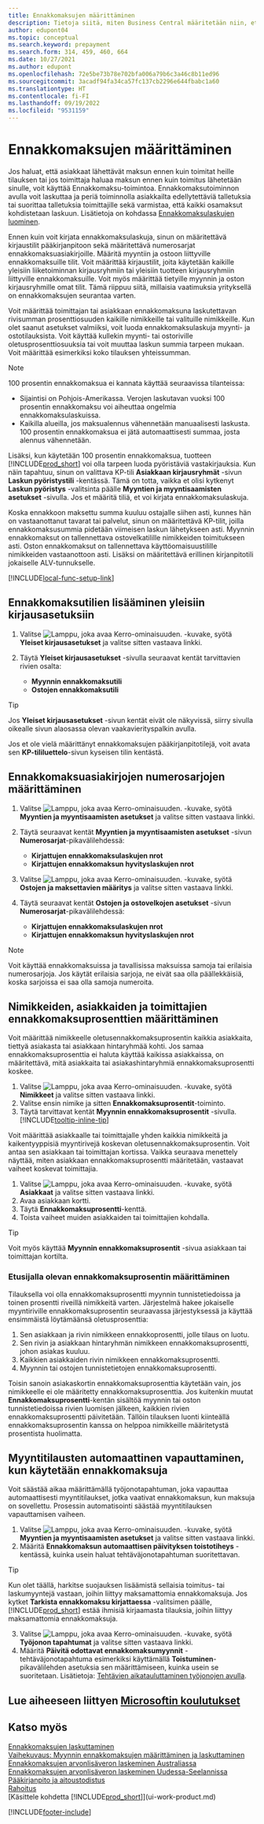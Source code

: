 ```yaml
---
title: Ennakkomaksujen määrittäminen
description: Tietoja siitä, miten Business Central määritetään niin, että ennakkomaksutoimintojen avulla voit laskuttaa ja kerätä asiakkailta talletuksia tai suorittaa talletuksia toimittajille.
author: edupont04
ms.topic: conceptual
ms.search.keyword: prepayment
ms.search.form: 314, 459, 460, 664
ms.date: 10/27/2021
ms.author: edupont
ms.openlocfilehash: 72e5be73b78e702bfa006a79b6c3a46c8b11ed96
ms.sourcegitcommit: 3acadf94fa34ca57fc137cb2296e644fbabc1a60
ms.translationtype: HT
ms.contentlocale: fi-FI
ms.lasthandoff: 09/19/2022
ms.locfileid: "9531159"
---
```

# <a name="set-up-prepayments"></a>Ennakkomaksujen määrittäminen

Jos haluat, että asiakkaat lähettävät maksun ennen kuin toimitat heille tilauksen tai jos toimittaja haluaa maksun ennen kuin toimitus lähetetään sinulle, voit käyttää Ennakkomaksu-toimintoa. Ennakkomaksutoiminnon avulla voit laskuttaa ja periä toiminnolla asiakkailta edellytettäviä talletuksia tai suorittaa talletuksia toimittajille sekä varmistaa, että kaikki osamaksut kohdistetaan laskuun. Lisätietoja on kohdassa [Ennakkomaksulaskujen luominen](finance-how-to-create-prepayment-invoices.md).

Ennen kuin voit kirjata ennakkomaksulaskuja, sinun on määritettävä kirjaustilit pääkirjanpitoon sekä määritettävä numerosarjat ennakkomaksuasiakirjoille. Määritä myyntiin ja ostoon liittyville ennakkomaksuille tilit. Voit määrittää kirjaustilit, joita käytetään kaikille yleisiin liiketoiminnan kirjausryhmiin tai yleisiin tuotteen kirjausryhmiin liittyville ennakkomaksuille. Voit myös määrittää tietyille myynnin ja oston kirjausryhmille omat tilit. Tämä riippuu siitä, millaisia vaatimuksia yrityksellä on ennakkomaksujen seurantaa varten.  

Voit määrittää toimittajan tai asiakkaan ennakkomaksuna laskutettavan rivisumman prosenttiosuuden kaikille nimikkeille tai valituille nimikkeille. Kun olet saanut asetukset valmiiksi, voit luoda ennakkomaksulaskuja myynti- ja ostotilauksista. Voit käyttää kullekin myynti- tai ostoriville oletusprosenttiosuuksia tai voit muuttaa laskun summia tarpeen mukaan. Voit määrittää esimerkiksi koko tilauksen yhteissumman.  

> [!NOTE]
> 100 prosentin ennakkomaksua ei kannata käyttää seuraavissa tilanteissa:
>
> * Sijaintisi on Pohjois-Amerikassa. Verojen laskutavan vuoksi 100 prosentin ennakkomaksu voi aiheuttaa ongelmia ennakkomaksulaskuissa.
> * Kaikilla alueilla, jos maksualennus vähennetään manuaalisesti laskusta. 100 prosentin ennakkomaksua ei jätä automaattisesti summaa, josta alennus vähennetään.
>
> Lisäksi, kun käytetään 100 prosentin ennakkomaksua, tuotteen [!INCLUDE[prod_short](includes/prod_short.md)] voi olla tarpeen luoda pyöristäviä vastakirjauksia. Kun näin tapahtuu, sinun on valittava KP-tili **Asiakkaan kirjausryhmät** -sivun **Laskun pyöristystili** -kentässä. Tämä on totta, vaikka et olisi kytkenyt **Laskun pyöristys** -valitsinta päälle **Myyntien ja myyntisaamisten asetukset** -sivulla. Jos et määritä tiliä, et voi kirjata ennakkomaksulaskuja. 

Koska ennakkoon maksettu summa kuuluu ostajalle siihen asti, kunnes hän on vastaanottanut tavarat tai palvelut, sinun on määritettävä KP-tilit, joilla ennakkomaksusummia pidetään viimeisen laskun lähetykseen asti. Myynnin ennakkomaksut on tallennettava ostovelkatilille nimikkeiden toimitukseen asti. Oston ennakkomaksut on tallennettava käyttöomaisuustilille nimikkeiden vastaanottoon asti. Lisäksi on määritettävä erillinen kirjanpitotili jokaiselle ALV-tunnukselle.  

[!INCLUDE[local-func-setup-link](includes/local-func-setup-link.md)]

## <a name="to-add-prepayment-accounts-to-the-general-posting-setup"></a>Ennakkomaksutilien lisääminen yleisiin kirjausasetuksiin  

1. Valitse ![Lamppu, joka avaa Kerro-ominaisuuden.](media/ui-search/search_small.png "Kerro, mitä haluat tehdä") -kuvake, syötä **Yleiset kirjausasetukset** ja valitse sitten vastaava linkki.
2. Täytä **Yleiset kirjausasetukset** -sivulla seuraavat kentät tarvittavien rivien osalta:  

    * **Myynnin ennakkomaksutili**  
    * **Ostojen ennakkomaksutili**  

> [!TIP]
> Jos **Yleiset kirjausasetukset** -sivun kentät eivät ole näkyvissä, siirry sivulla oikealle sivun alaosassa olevan vaakavierityspalkin avulla.  

Jos et ole vielä määrittänyt ennakkomaksujen pääkirjanpitotilejä, voit avata sen **KP-tililuettelo**-sivun kyseisen tilin kentästä.  

## <a name="to-set-up-number-series-for-prepayment-documents"></a>Ennakkomaksuasiakirjojen numerosarjojen määrittäminen  

1. Valitse ![Lamppu, joka avaa Kerro-ominaisuuden.](media/ui-search/search_small.png "Kerro, mitä haluat tehdä") -kuvake, syötä **Myyntien ja myyntisaamisten asetukset** ja valitse sitten vastaava linkki.
2. Täytä seuraavat kentät **Myyntien ja myyntisaamisten asetukset** -sivun **Numerosarjat**-pikavälilehdessä:  

   * **Kirjattujen ennakkomaksulaskujen nrot**
   * **Kirjattujen ennakkomaksun hyvityslaskujen nrot**

3. Valitse ![Lamppu, joka avaa Kerro-ominaisuuden.](media/ui-search/search_small.png "Kerro, mitä haluat tehdä") -kuvake, syötä **Ostojen ja maksettavien määritys** ja valitse sitten vastaava linkki.
4. Täytä seuraavat kentät **Ostojen ja ostovelkojen asetukset** -sivun **Numerosarjat**-pikavälilehdessä:

    * **Kirjattujen ennakkomaksulaskujen nrot**
    * **Kirjattujen ennakkomaksun hyvityslaskujen nrot**

> [!NOTE]  
> Voit käyttää ennakkomaksuissa ja tavallisissa maksuissa samoja tai erilaisia numerosarjoja. Jos käytät erilaisia sarjoja, ne eivät saa olla päällekkäisiä, koska sarjoissa ei saa olla samoja numeroita.  

## <a name="to-set-up-prepayment-percentages-for-items-customers-and-vendors"></a>Nimikkeiden, asiakkaiden ja toimittajien ennakkomaksuprosenttien määrittäminen

Voit määrittää nimikkeelle oletusennakkomaksuprosentin kaikkia asiakkaita, tiettyä asiakasta tai asiakkaan hintaryhmää kohti. Jos samaa ennakkomaksuprosenttia ei haluta käyttää kaikissa asiakkaissa, on määritettävä, mitä asiakkaita tai asiakashintaryhmiä ennakkomaksuprosentti koskee.

1. Valitse ![Lamppu, joka avaa Kerro-ominaisuuden.](media/ui-search/search_small.png "Kerro, mitä haluat tehdä") -kuvake, syötä **Nimikkeet** ja valitse sitten vastaava linkki.
2. Valitse ensin nimike ja sitten **Ennakkomaksuprosentit**-toiminto.  
3. Täytä tarvittavat kentät **Myynnin ennakkomaksuprosentit** -sivulla. [!INCLUDE[tooltip-inline-tip](includes/tooltip-inline-tip_md.md)]

Voit määrittää asiakkaalle tai toimittajalle yhden kaikkia nimikkeitä ja kaikentyyppisiä myyntirivejä koskevan oletusennakkomaksuprosentin. Voit antaa sen asiakkaan tai toimittajan kortissa. Vaikka seuraava menettely näyttää, miten asiakkaan ennakkomaksuprosentti määritetään, vastaavat vaiheet koskevat toimittajia.  

1. Valitse ![Lamppu, joka avaa Kerro-ominaisuuden.](media/ui-search/search_small.png "Kerro, mitä haluat tehdä") -kuvake, syötä **Asiakkaat** ja valitse sitten vastaava linkki.
2. Avaa asiakkaan kortti.
3. Täytä **Ennakkomaksuprosentti**-kenttä.
4. Toista vaiheet muiden asiakkaiden tai toimittajien kohdalla.  

> [!TIP]
> Voit myös käyttää **Myynnin ennakkomaksuprosentit** -sivua asiakkaan tai toimittajan kortilta.

### <a name="to-determine-which-prepayment-percentage-has-first-priority"></a>Etusijalla olevan ennakkomaksuprosentin määrittäminen  

Tilauksella voi olla ennakkomaksuprosentti myynnin tunnistetiedoissa ja toinen prosentti riveillä nimikkeitä varten. Järjestelmä hakee jokaiselle myyntiriville ennakkomaksuprosentin seuraavassa järjestyksessä ja käyttää ensimmäistä löytämäänsä oletusprosenttia:  

1. Sen asiakkaan ja rivin nimikkeen ennakkoprosentti, jolle tilaus on luotu.  
2. Sen rivin ja asiakkaan hintaryhmän nimikkeen ennakkomaksuprosentti, johon asiakas kuuluu.  
3. Kaikkien asiakkaiden rivin nimikkeen ennakkomaksuprosentti.  
4. Myynnin tai ostojen tunnistetietojen ennakkomaksuprosentti.  

Toisin sanoin asiakaskortin ennakkomaksuprosenttia käytetään vain, jos nimikkeelle ei ole määritetty ennakkomaksuprosenttia. Jos kuitenkin muutat **Ennakkomaksuprosentti**-kentän sisältöä myynnin tai oston tunnistetiedoissa rivien luomisen jälkeen, kaikkien rivien ennakkomaksuprosentti päivitetään. Tällöin tilauksen luonti kiinteällä ennakkomaksuprosentin kanssa on helppoa nimikkeille määritetystä prosentista huolimatta.

## <a name="to-automatically-release-sales-orders-when-prepayments-are-applied"></a>Myyntitilausten automaattinen vapauttaminen, kun käytetään ennakkomaksuja

Voit säästää aikaa määrittämällä työjonotapahtuman, joka vapauttaa automaattisesti myyntitilaukset, jotka vaativat ennakkomaksun, kun maksuja on sovellettu. Prosessin automatisointi säästää myyntitilauksen vapauttamisen vaiheen.

1. Valitse ![Lamppu, joka avaa Kerro-ominaisuuden.](media/ui-search/search_small.png "Kerro, mitä haluat tehdä") -kuvake, syötä **Myyntien ja myyntisaamisten asetukset** ja valitse sitten vastaava linkki.
2. Määritä **Ennakkomaksun automaattisen päivityksen toistotiheys** -kentässä, kuinka usein haluat tehtäväjonotapahtuman suoritettavan.

> [!TIP]
> Kun olet täällä, harkitse suojauksen lisäämistä sellaisia toimitus- tai laskumyyntejä vastaan, joihin liittyy maksamattomia ennakkomaksuja. Jos kytket **Tarkista ennakkomaksu kirjattaessa** -valitsimen päälle, [!INCLUDE[prod_short](includes/prod_short.md)] estää ihmisiä kirjaamasta tilauksia, joihin liittyy maksamattomia ennakkomaksuja.

3. Valitse ![Lamppu, joka avaa Kerro-ominaisuuden.](media/ui-search/search_small.png "Kerro, mitä haluat tehdä") -kuvake, syötä **Työjonon tapahtumat** ja valitse sitten vastaava linkki.
4. Määritä **Päivitä odottavat ennakkomaksumyynnit** -tehtäväjonotapahtuma esimerkiksi käyttämällä **Toistuminen**-pikavälilehden asetuksia sen määrittämiseen, kuinka usein se suoritetaan. Lisätietoja: [Tehtävien aikatauluttaminen työjonojen avulla](admin-job-queues-schedule-tasks.md).

## <a name="see-related-microsoft-training"></a>Lue aiheeseen liittyen [Microsoftin koulutukset](/training/modules/prepayment-invoices-dynamics-365-business-central/)

## <a name="see-also"></a>Katso myös  

[Ennakkomaksujen laskuttaminen](finance-invoice-prepayments.md)  
[Vaihekuvaus: Myynnin ennakkomaksujen määrittäminen ja laskuttaminen](walkthrough-setting-up-and-invoicing-sales-prepayments.md)  
[Ennakkomaksujen arvonlisäveron laskeminen Australiassa](LocalFunctionality/Australia/how-to-calculate-goods-and-services-tax-on-prepayments.md)  
[Ennakkomaksujen arvonlisäveron laskeminen Uudessa-Seelannissa](LocalFunctionality/NewZealand/how-to-calculate-goods-and-services-tax-on-prepayments.md)  
[Pääkirjanpito ja aitoustodistus](finance-general-ledger.md)  
[Rahoitus](finance.md)  
[Käsittele kohdetta [!INCLUDE[prod_short](includes/prod_short.md)]](ui-work-product.md)


[!INCLUDE[footer-include](includes/footer-banner.md)]
